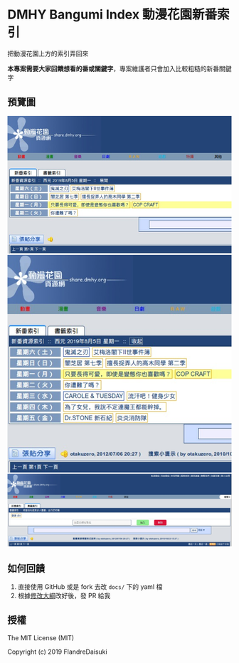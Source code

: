 # DMHY Bangumi Index 動漫花園新番索引

把動漫花園上方的索引弄回來

**本專案需要大家回饋想看的番或關鍵字**，專案維護者只會加入比較粗糙的新番關鍵字

## 預覽圖

![preview1](https://raw.githubusercontent.com/FlandreDaisuki/DMHY-Bangumi-Index/master/assets/preview1.jpg)
![preview2](https://raw.githubusercontent.com/FlandreDaisuki/DMHY-Bangumi-Index/master/assets/preview2.jpg)
![preview3](https://raw.githubusercontent.com/FlandreDaisuki/DMHY-Bangumi-Index/master/assets/preview3.jpg)

## 如何回饋

1. 直接使用 GitHub 或是 fork 去改 `docs/` 下的 yaml 檔
2. 根據[修改大綱](https://flandredaisuki.github.io/DMHY-Bangumi-Index/)改好後，發 PR 給我

## 授權

The MIT License (MIT)

Copyright (c) 2019 FlandreDaisuki
